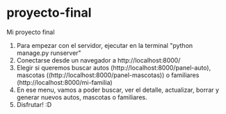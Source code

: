 # proyecto-final
Mi proyecto final

1) Para empezar con el servidor, ejecutar en la terminal "python manage.py runserver"
2) Conectarse desde un navegador a http://localhost:8000/
3) Elegir si queremos buscar autos (http://localhost:8000/panel-auto), mascotas ((http://localhost:8000/panel-mascotas)) o familiares (http://localhost:8000/mi-familia)
4) En ese menu, vamos a poder buscar, ver el detalle, actualizar, borrar y generar nuevos autos, mascotas o familiares.
5) Disfrutar! :D